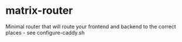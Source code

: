 # matrix-router

Minimal router that will route your frontend and backend to the correct places - see configure-caddy.sh
